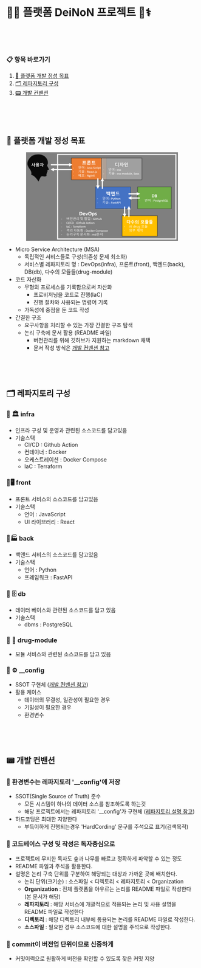 # 🤖🧠 플랫폼 DeiNoN 프로젝트 🧬⚕️

<br><br><br>

### 📋 항목 바로가기

1. [🎯 플랫폼 개발 정성 목표](#-플랫폼-개발-정성-목표)
2. [🗂 레파지토리 구성](#-레파지토리-구성)
3. [📟 개발 컨밴션](#-개발-컨밴션)

<br><br><br>

## 🎯 플랫폼 개발 정성 목표

<img src="./assets/msa.png" width="400" style="display: block; margin: auto;" />

- Micro Service Architecture (MSA)
    - 독립적인 서비스들로 구성(의존성 문제 최소화)
    - 서비스별 레파지토리 명 : DevOps(infra), 프론트(front), 백엔드(back), DB(db), 다수의 모듈들(drug-module)
- 코드 자산화
    - 무형의 프로세스를 기록함으로써 자산화
        - 프로비저닝을 코드로 진행(IaC)
        - 진행 절차와 사용되는 명령어 기록
    - 가독성에 중점을 둔 코드 작성
- 간결한 구조
    - 요구사항을 처리할 수 있는 가장 간결한 구조 탐색 
    - 논리 구축에 문서 활용 (README 파일)
        - 버전관리를 위해 깃허브가 지원하는 markdown 채택
        - 문서 작성 방식은 [개발 컨밴션 참고](#-코드베이스-구성-및-작성은-독자중심으로)

<br><br><br>

## 🗂 레파지토리 구성

### 🔸 🏛️ infra
- 인프라 구성 및 운영과 관련된 소스코드를 담고있음
- 기술스택
    - CI/CD : Github Action 
    - 컨테이너 : Docker
    - 오케스트레이션 : Docker Compose
    - IaC : Terraform

### 🔸🖥️ front
- 프론트 서비스의 소스코드를 담고있음
- 기술스택
    - 언어 : JavaScript
    - UI 라이브러리 : React

### 🔸🏭 back
- 백앤드 서비스의 소스코드를 담고있음
- 기술스택
    - 언어 : Python
    - 프레임워크 : FastAPI

### 🔸 🗄️ db
- 데이터 베이스와 관련된 소스코드를 담고 있음
- 기술스택
  - dbms : PostgreSQL

### 🔸 🔬 drug-module
- 모듈 서비스와 관련된 소스코드를 담고 있음

### 🔸 ⚙️ __config
- SSOT 구현체 ([개발 컨밴션 참고](#-환경변수는-레파지토리-'__config'에-저장))
- 활용 케이스
    - 데이터의 무결성, 일관성이 필요한 경우
    - 기밀성이 필요한 경우
    - 환경변수

<br><br><br>

## 📟 개발 컨밴션

### 🔹 환경변수는 레파지토리 '__config'에 저장
- SSOT(Single Source of Truth) 준수
    - 모든 시스템이 하나의 데이터 소스를 참조하도록 하는것
    - 해당 프로젝트에서는 레파지토리 '__config'가 구현체 ([레파지토리 설명 참고](#-__config))
- 하드코딩은 최대한 지양한다
    - 부득이하게 진행되는경우 'HardCording' 문구를 주석으로 표기(검색목적)

### 🔹 코드베이스 구성 및 작성은 독자중심으로
- 프로젝트에 무지한 독자도 숲과 나무를 빠르고 정확하게 파악할 수 있는 정도
- README 파일과 주석을 활용한다.
- 설명은 논리 구축 단위를 구분하여 해당되는 대상과 가까운 곳에 배치한다.
    - 논리 단위(크기순) : 소스파일 < 디렉토리 < 레파지토리 < Organization
    - **Organization** : 전체 플랫폼을 아우르는 논리를 README 파일로 작성한다(본 문서가 해당)
    - **레파지토리** : 해당 서비스에 개괄적으로 적용되는 논리 및 사용 설명을 README 파일로 작성한다
    - **디렉토리** : 해당 디렉토리 내부에 통용되는 논리를 README 파일로 작성한다.
    - **소스파일** : 필요한 경우 소스코드에 대한 설명을 주석으로 작성한다. 

### 🔹 commit이 버전업 단위이므로 신중하게
- 커밋이력으로 원활하게 버전을 확인할 수 있도록 잦은 커밋 지양

<br><br><br>